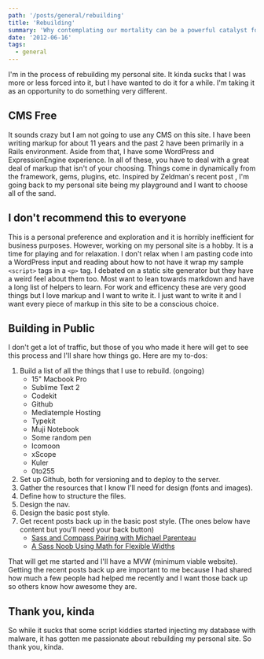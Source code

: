 ```yaml
---
path: '/posts/general/rebuilding'
title: 'Rebuilding'
summary: 'Why contemplating our mortality can be a powerful catalyst for change'
date: '2012-06-16'
tags:
  - general
---
```


I'm in the process of rebuilding my personal site. It kinda sucks that I was more or less forced into it, but I have wanted to do it for a while. I'm taking it as an opportunity to do something very different.

## CMS Free

It sounds crazy but I am not going to use any CMS on this site. I have been writing markup for about 11 years and the past 2 have been primarily in a Rails environment. Aside from that, I have some WordPress and ExpressionEngine experience. In all of these, you have to deal with a great deal of markup that isn't of your choosing. Things come in dynamically from the framework, gems, plugins, etc. Inspired by [](http://www.zeldman.com/2012/05/18/web-design-manifesto-2012)Zeldman's recent post , I'm going back to my personal site being my playground and I want to choose all of the sand.

## I don't recommend this to everyone

This is a personal preference and exploration and it is horribly inefficient for business purposes. However, working on my personal site is a hobby. It is a time for playing and for relaxation. I don't relax when I am pasting code into a WordPress input and reading about how to not have it wrap my sample `<script>` tags in a `<p>` tag. I debated on a static site generator but they have a weird feel about them too. Most want to lean towards markdown and have a long list of helpers to learn. For work and efficency these are very good things but I love markup and I want to write it. I just want to write it and I want every piece of markup in this site to be a conscious choice.

## Building in Public

I don't get a lot of traffic, but those of you who made it here will get to see this process and I'll share how things go. Here are my to-dos:

1.  Build a list of all the things that I use to rebuild. (ongoing)
    *   15" Macbook Pro
    *   Sublime Text 2
    *   Codekit
    *   Github
    *   Mediatemple Hosting
    *   Typekit
    *   Muji Notebook
    *   Some random pen
    *   Icomoon
    *   xScope
    *   Kuler
    *   0to255
2.  Set up Github, both for versioning and to deploy to the server.
3.  Gather the resources that I know I'll need for design (fonts and images).
4.  Define how to structure the files.
5.  Design the nav.
6.  Design the basic post style.
7.  Get recent posts back up in the basic post style. (The ones below have content but you'll need your back button)
    *   [Sass and Compass Pairing with Michael Parenteau](/posts/front-end-dev/sass-compass-pairing-with-michael-parenteau)
    *   [A Sass Noob Using Math for Flexible Widths](/posts/front-end-dev/a-sass-noob-using-math-for-flexible-widths)

That will get me started and I'll have a MVW (minimum viable website). Getting the recent posts back up are important to me because I had shared how much a few people had helped me recently and I want those back up so others know how awesome they are.

## Thank you, kinda

So while it sucks that some script kiddies started injecting my database with malware, it has gotten me passionate about rebuilding my personal site. So thank you, kinda.
